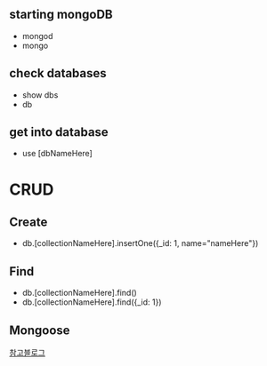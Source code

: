 ## starting mongoDB
- mongod
- mongo

## check databases
- show dbs
- db

## get into database
- use [dbNameHere]

# CRUD
## Create
- db.[collectionNameHere].insertOne({_id: 1, name="nameHere"})

## Find
- db.[collectionNameHere].find()
- db.[collectionNameHere].find({_id: 1})

## Mongoose
[참고블로그](https://inpa.tistory.com/entry/ODM-%F0%9F%93%9A-%EB%AA%BD%EA%B5%AC%EC%8A%A4-%EC%82%AC%EC%9A%A9%EB%B2%95-%EC%A0%95%EB%A6%AC)
